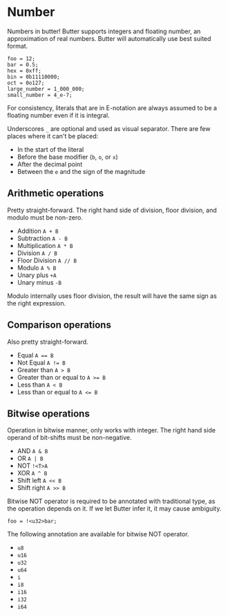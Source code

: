 # Number

Numbers in butter! Butter supports integers and floating number, an approximation of real numbers. Butter will automatically use best suited format.

```butter
foo = 12;
bar = 0.5;
hex = 0xff;
bin = 0b11110000;
oct = 0o127;
large_number = 1_000_000;
small_number = 4_e-7;
```

For consistency, literals that are in E-notation are always assumed to be a floating number even if it is integral.

Underscores `_` are optional and used as visual separator. There are few places where it can't be placed:

- In the start of the literal
- Before the base modifier (`b`, `o`, or `x`)
- After the decimal point
- Between the `e` and the sign of the magnitude

## Arithmetic operations

Pretty straight-forward. The right hand side of division, floor division, and modulo must be non-zero.

- Addition `A + B`
- Subtraction `A - B`
- Multiplication `A * B`
- Division `A / B`
- Floor Division `A // B`
- Modulo `A % B`
- Unary plus `+A`
- Unary minus `-B`

Modulo internally uses floor division, the result will have the same sign as the right expression.

## Comparison operations

Also pretty straight-forward.

- Equal `A == B`
- Not Equal `A != B`
- Greater than `A > B`
- Greater than or equal to `A >= B`
- Less than `A < B`
- Less than or equal to `A <= B`

## Bitwise operations

Operation in bitwise manner, only works with integer. The right hand side operand of bit-shifts must be non-negative.

- AND `A & B`
- OR `A | B`
- NOT `!<T>A`
- XOR `A ^ B`
- Shift left `A << B`
- Shift right `A >> B`

Bitwise NOT operator is required to be annotated with traditional type, as the operation depends on it. If we let Butter infer it, it may cause ambiguity.

```butter
foo = !<u32>bar;
```

The following annotation are available for bitwise NOT operator.

- `u8`
- `u16`
- `u32`
- `u64`
- `i`
- `i8`
- `i16`
- `i32`
- `i64`

